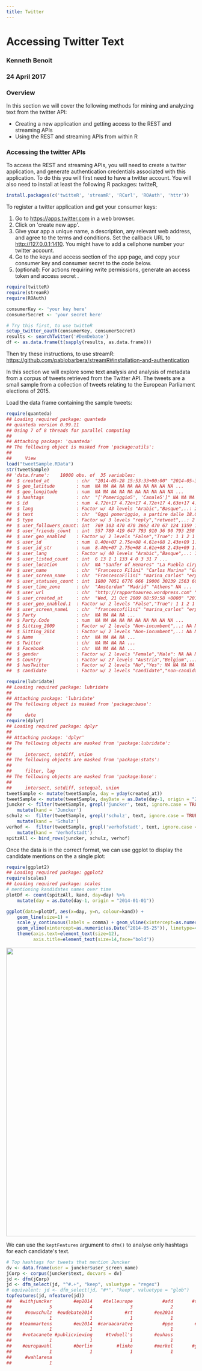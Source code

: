 ```yaml
---
title: Twitter
---
```




# Accessing Twitter Text

### Kenneth Benoit
### 24 April 2017

### Overview

In this section we will cover the following methods for mining and analyzing text from the twitter API:

* Creating a new application and getting access to the REST and streaming APIs
* Using the REST and streaming APIs from within R

### Accessing the twitter APIs

To access the REST and streaming APIs, you will need to create a twitter application, and generate authentication credentials associated with this application. To do this you will first need to have a twitter account. You will also need to install at least the following R packages: twitteR, 



```r
install.packages(c('twitteR', 'streamR', 'RCurl', 'ROAuth', 'httr'))
```

To register a twitter application and get your consumer keys:

1. Go to <https://apps.twitter.com> in a web browser.
2. Click on 'create new app'.
3. Give your app a unique name, a description, any relevant web address, and agree to the terms and conditions. Set the callback URL to http://127.0.0.1:1410. You might have to add a cellphone number your twitter account.
4. Go to the keys and access section of the app page, and copy your consumer key and consumer secret to the code below.
5. (optional): For actions requiring write permissions, generate an access token and access secret .


```r
require(twitteR)
require(streamR)
require(ROAuth)

consumerKey <- 'your key here'
consumerSecret <- 'your secret here'

# Try this first, to use twitteR
setup_twitter_oauth(consumerKey, consumerSecret)
results <- searchTwitter('#DemDebate')
df <- as.data.frame(t(sapply(results, as.data.frame)))
```

Then try these instructions, to use streamR:
<https://github.com/pablobarbera/streamR#installation-and-authentication>


In this section we will explore some text analysis and analysis of metadata from a corpus of tweets retrieved from the Twitter API. The tweets are a small sample from a collection of tweets relating to the European Parliament elections of 2015.

Load the data frame containing the sample tweets:


```r
require(quanteda)
## Loading required package: quanteda
## quanteda version 0.99.11
## Using 7 of 8 threads for parallel computing
## 
## Attaching package: 'quanteda'
## The following object is masked from 'package:utils':
## 
##     View
load("tweetSample.RData")
str(tweetSample)
## 'data.frame':	10000 obs. of  35 variables:
##  $ created_at          : chr  "2014-05-28 15:53:33+00:00" "2014-05-30 08:32:13+00:00" "2014-05-29 19:22:15+00:00" "2014-05-03 20:23:43+00:00" ...
##  $ geo_latitude        : num  NA NA NA NA NA NA NA NA NA NA ...
##  $ geo_longitude       : num  NA NA NA NA NA NA NA NA NA NA ...
##  $ hashtags            : chr  "['Pomeriggio5', 'Canale5']" NA NA NA ...
##  $ id                  : num  4.72e+17 4.72e+17 4.72e+17 4.63e+17 4.71e+17 ...
##  $ lang                : Factor w/ 43 levels "Arabic","Basque",..: 20 35 35 15 30 12 33 9 35 35 ...
##  $ text                : chr  "Oggi pomeriggio, a partire dalle 18.00, interverrò a #Pomeriggio5 su #Canale5 http://t.co/aqB64fH4et ST" ".@pacomarhuenda llamando El Coletas a @Pablo_Iglesias_... precisamente, si hay alguien que tiene que callarse s"| __truncated__ "Las declaraciones de Felipe Gonzalez hoy hablan por sí solas http://t.co/0LJo6zAXdc" "@KOPRITHS @GAPATZHS @MariaSpyraki και εκεί που λες εχουν πιάσει πάτο, θα καταφέρουν να σε διαψεύσουν." ...
##  $ type                : Factor w/ 3 levels "reply","retweet",..: 2 3 2 2 3 2 2 2 2 2 ...
##  $ user_followers_count: int  769 303 470 470 3662 470 67 124 1359 181 ...
##  $ user_friends_count  : int  557 789 419 647 793 910 36 90 793 258 ...
##  $ user_geo_enabled    : Factor w/ 2 levels "False","True": 1 1 2 1 2 1 2 1 1 2 ...
##  $ user_id             : num  8.40e+07 2.75e+08 4.61e+08 2.43e+09 1.62e+08 ...
##  $ user_id_str         : num  8.40e+07 2.75e+08 4.61e+08 2.43e+09 1.62e+08 ...
##  $ user_lang           : Factor w/ 40 levels "Arabic","Basque",..: 10 34 34 16 4 13 21 10 4 34 ...
##  $ user_listed_count   : int  6 13 1 1 133 4 0 3 31 7 ...
##  $ user_location       : chr  NA "Sanfer of Henares" "La Puebla ciry" NA ...
##  $ user_name           : chr  "Francesco Filini" "Carlos Marina" "Gabi Armario Cívico" "ΤΗΛΕΠΛΑΣΙΕ" ...
##  $ user_screen_name    : chr  "FrancescoFilini" "marina_carlos" "erpartecama" "THLEPLASHIE" ...
##  $ user_statuses_count : int  1880 7051 6776 666 19006 30239 1563 601 37237 2313 ...
##  $ user_time_zone      : chr  "Amsterdam" "Madrid" "Athens" NA ...
##  $ user_url            : chr  "http://rapportoaureo.wordpress.com" "http://carlosmarina.com" "http://www.cazuelaalamorisca.com" NA ...
##  $ user_created_at     : chr  "Wed, 21 Oct 2009 08:59:58 +0000" "2011-03-30 13:07:21+00:00" "Tue, 10 Jan 2012 23:23:18 +0000" "Mon, 07 Apr 2014 10:59:39 +0000" ...
##  $ user_geo_enabled.1  : Factor w/ 2 levels "False","True": 1 1 2 1 2 1 2 1 1 2 ...
##  $ user_screen_nameL   : chr  "francescofilini" "marina_carlos" "erpartecama" "thleplashie" ...
##  $ Party               : chr  NA NA NA NA ...
##  $ Party.Code          : num  NA NA NA NA NA NA NA NA NA NA ...
##  $ Sitting_2009        : Factor w/ 2 levels "Non-incumbent",..: NA NA NA NA NA NA NA NA NA NA ...
##  $ Sitting_2014        : Factor w/ 2 levels "Non-incumbent",..: NA NA NA NA NA NA NA NA NA NA ...
##  $ Name                : chr  NA NA NA NA ...
##  $ Twitter             : chr  NA NA NA NA ...
##  $ Facebook            : chr  NA NA NA NA ...
##  $ gender              : Factor w/ 2 levels "Female","Male": NA NA NA NA NA NA NA NA NA NA ...
##  $ Country             : Factor w/ 27 levels "Austria","Belgium",..: NA NA NA NA NA NA NA NA NA NA ...
##  $ hasTwitter          : Factor w/ 2 levels "No","Yes": NA NA NA NA NA NA NA NA NA NA ...
##  $ candidate           : Factor w/ 2 levels "candidate","non-candidate": NA NA NA NA NA NA NA NA NA NA ...
```



```r
require(lubridate)
## Loading required package: lubridate
## 
## Attaching package: 'lubridate'
## The following object is masked from 'package:base':
## 
##     date
require(dplyr)
## Loading required package: dplyr
## 
## Attaching package: 'dplyr'
## The following objects are masked from 'package:lubridate':
## 
##     intersect, setdiff, union
## The following objects are masked from 'package:stats':
## 
##     filter, lag
## The following objects are masked from 'package:base':
## 
##     intersect, setdiff, setequal, union
tweetSample <- mutate(tweetSample, day = yday(created_at))
tweetSample <- mutate(tweetSample, dayDate = as.Date(day-1, origin = "2014-01-01"))
juncker <- filter(tweetSample, grepl('juncker', text, ignore.case = TRUE)) %>% 
    mutate(kand = 'Juncker')
schulz <-  filter(tweetSample, grepl('schulz', text, ignore.case = TRUE)) %>% 
    mutate(kand = 'Schulz')
verhof <-  filter(tweetSample, grepl('verhofstadt', text, ignore.case = TRUE)) %>% 
    mutate(kand = 'Verhofstadt')
spitzAll <- bind_rows(juncker, schulz, verhof)
```

Once the data is in the correct format, we can use ggplot to display the candidate mentions on the a single plot:



```r
require(ggplot2)
## Loading required package: ggplot2
require(scales)
## Loading required package: scales
# mentioning kandidates names over time
plotDf <- count(spitzAll, kand, day=day) %>% 
    mutate(day = as.Date(day-1, origin = "2014-01-01"))

ggplot(data=plotDf, aes(x=day, y=n, colour=kand)) + 
    geom_line(size=1) +
    scale_y_continuous(labels = comma) + geom_vline(xintercept=as.numeric(as.Date("2014-05-15")), linetype=4) +
    geom_vline(xintercept=as.numeric(as.Date("2014-05-25")), linetype=4) +
    theme(axis.text=element_text(size=12),
          axis.title=element_text(size=14,face="bold"))
```

<img src="/_examples/twitter_files/figure-html/unnamed-chunk-6-1.svg" width="768" />


We can use the `keptFeatures` argument to `dfm()` to analyse only hashtags for each candidate's text.

```r
# Top hashtags for tweets that mention Juncker
dv <- data.frame(user = juncker$user_screen_name)
jCorp <- corpus(juncker$text, docvars = dv)
jd <- dfm(jCorp)
jd <- dfm_select(jd, "^#.+", "keep", valuetype = "regex") 
# equivalent: jd <- dfm_select(jd, "#*", "keep", valuetype = "glob") 
topfeatures(jd, nfeature(jd))
##   #withjuncker        #ep2014    #telleurope           #afd       #tvduell 
##              5              4              3              2              2 
##     #nowschulz  #eudebate2014            #rt        #ee2014          #riga 
##              1              1              1              1              1 
##   #teammartens        #eu2014  #caraacaratve           #ppe        #votapp 
##              1              1              1              1              1 
##    #votacanete #publicviewing     #tvduell's        #euhaus          #eu14 
##              1              1              1              1              1 
##    #europawahl        #berlin         #linke        #merkel       #gabriel 
##              1              1              1              1              1 
##     #wahlarena 
##              1
```

